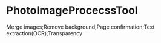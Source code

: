 # PhotoImageProcecssTool
Merge images;Remove background;Page confirmation;Text extraction(OCR);Transparency
